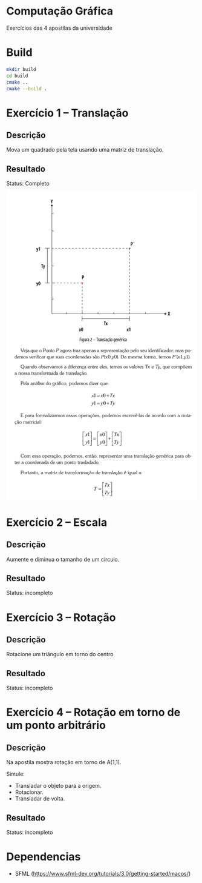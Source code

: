 # Computação Gráfica

Exercícios das 4 apostilas da universidade

# Build

```bash
mkdir build
cd build
cmake ..
cmake --build .
```

# Exercício 1 – Translação

## Descrição

Mova um quadrado pela tela usando uma matriz de translação.

## Resultado

Status: Completo

![Translação](.github/translacao.png)

# Exercício 2 – Escala

## Descrição

Aumente e diminua o tamanho de um círculo.

## Resultado

Status: incompleto

# Exercício 3 – Rotação

## Descrição

Rotacione um triângulo em torno do centro

## Resultado

Status: incompleto

# Exercício 4 – Rotação em torno de um ponto arbitrário

## Descrição

Na apostila mostra rotação em torno de A(1,1).

Simule:

- Transladar o objeto para a origem.
- Rotacionar.
- Transladar de volta.

## Resultado

Status: incompleto

# Dependencias

- SFML (https://www.sfml-dev.org/tutorials/3.0/getting-started/macos/)


